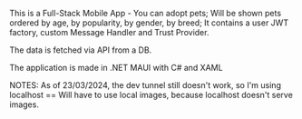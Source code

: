 This is a Full-Stack Mobile App - You can adopt pets; Will be shown pets ordered by age, by popularity, by gender, by breed; It contains a user JWT factory, custom Message Handler and Trust Provider. 

The data is fetched via API from a DB.

The application is made in .NET MAUI with C# and XAML



NOTES:
As of 23/03/2024, the dev tunnel still doesn't work, so I'm using localhost == Will have to use local images, because localhost doesn't serve images.
